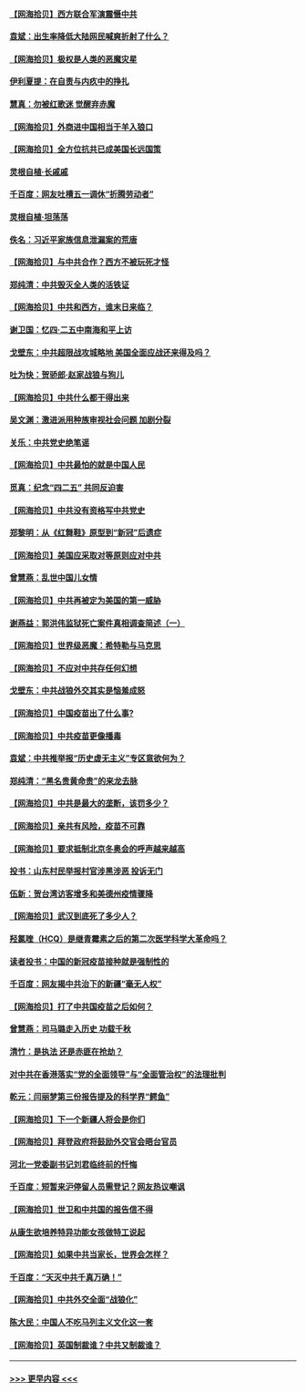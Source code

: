 #### [【网海拾贝】西方联合军演震慑中共](../pages/nsc993/n12913466.md?t=04301352) 
#### [袁斌：出生率降低大陆网民喊爽折射了什么？](../pages/nsc993/n12913365.md?t=04301352) 
#### [【网海拾贝】极权是人类的恶魔灾星](../pages/nsc993/n12910697.md?t=04301352) 
#### [伊利夏提：在自责与内疚中的挣扎](../pages/nsc993/n12910493.md?t=04301352) 
#### [慧真：勿被红歌迷 觉醒弃赤魔](../pages/nsc993/n12910485.md?t=04301352) 
#### [【网海拾贝】外商进中国相当于羊入狼口](../pages/nsc993/n12908274.md?t=04301352) 
#### [【网海拾贝】全方位抗共已成美国长远国策](../pages/nsc993/n12906878.md?t=04301352) 
#### [灵根自植‧长戚戚](../pages/nsc993/n12905585.md?t=04301352) 
#### [千百度：网友吐槽五一调休“折腾劳动者”](../pages/nsc993/n12905934.md?t=04301352) 
#### [灵根自植‧坦荡荡](../pages/nsc993/n12905562.md?t=04301352) 
#### [佚名：习近平家族信息泄漏案的荒唐](../pages/nsc993/n12904705.md?t=04301352) 
#### [【网海拾贝】与中共合作？西方不被玩死才怪](../pages/nsc993/n12903873.md?t=04301352) 
#### [郑纯清：中共毁灭全人类的活铁证](../pages/nsc993/n12903785.md?t=04301352) 
#### [【网海拾贝】中共和西方，谁末日来临？](../pages/nsc993/n12903482.md?t=04301352) 
#### [谢卫国：忆四‧二五中南海和平上访](../pages/nsc993/n12902192.md?t=04301352) 
#### [戈壁东：中共超限战攻城略地 美国全面应战还来得及吗？](../pages/nsc993/n12902297.md?t=04301352) 
#### [吐为快：贺骄郎‧赵家战狼与狗儿](../pages/nsc993/n12902280.md?t=04301352) 
#### [【网海拾贝】中共什么都干得出来](../pages/nsc993/n12897500.md?t=04301352) 
#### [吴文渊：激进派用种族审视社会问题 加剧分裂](../pages/nsc993/n12893881.md?t=04301352) 
#### [关乐：中共党史绝笔谣](../pages/nsc993/n12897270.md?t=04301352) 
#### [【网海拾贝】中共最怕的就是中国人民](../pages/nsc993/n12894705.md?t=04301352) 
#### [觅真：纪念“四二五” 共同反迫害](../pages/nsc993/n12894553.md?t=04301352) 
#### [【网海拾贝】中共没有资格写中共党史](../pages/nsc993/n12892231.md?t=04301352) 
#### [郑黎明：从《红舞鞋》原型到“新冠”后遗症](../pages/nsc993/n12890469.md?t=04301352) 
#### [【网海拾贝】美国应采取对等原则应对中共](../pages/nsc993/n12889176.md?t=04301352) 
#### [曾慧燕：乱世中国儿女情](../pages/nsc993/n12887931.md?t=04301352) 
#### [【网海拾贝】中共再被定为美国的第一威胁](../pages/nsc993/n12887580.md?t=04301352) 
#### [谢燕益：郭洪伟监狱死亡案件真相调查简述（一）](../pages/nsc993/n12885648.md?t=04301352) 
#### [【网海拾贝】世界级恶魔：希特勒与马克思](../pages/nsc993/n12884062.md?t=04301352) 
#### [【网海拾贝】不应对中共存任何幻想](../pages/nsc993/n12881460.md?t=04301352) 
#### [戈壁东：中共战狼外交其实是恼羞成怒](../pages/nsc993/n12880392.md?t=04301352) 
#### [【网海拾贝】中国疫苗出了什么事?](../pages/nsc993/n12879124.md?t=04301352) 
#### [【网海拾贝】中共疫苗更像播毒](../pages/nsc993/n12876631.md?t=04301352) 
#### [袁斌：中共推举报“历史虚无主义”专区意欲何为？](../pages/nsc993/n12876530.md?t=04301352) 
#### [郑纯清：“黑名贵黄命贵”的来龙去脉](../pages/nsc993/n12875589.md?t=04301352) 
#### [【网海拾贝】中共是最大的垄断，该罚多少？](../pages/nsc993/n12874006.md?t=04301352) 
#### [【网海拾贝】亲共有风险，疫苗不可靠](../pages/nsc993/n12872224.md?t=04301352) 
#### [【网海拾贝】要求抵制北京冬奥会的呼声越来越高](../pages/nsc993/n12868962.md?t=04301352) 
#### [投书：山东村民举报村官涉黑涉恶 投诉无门](../pages/nsc993/n12869726.md?t=04301352) 
#### [伍新：贺台湾访客增多和美德州疫情骤降](../pages/nsc993/n12865651.md?t=04301352) 
#### [【网海拾贝】武汉到底死了多少人？](../pages/nsc993/n12863707.md?t=04301352) 
#### [羟氯喹（HCQ）是继青霉素之后的第二次医学科学大革命吗？](../pages/nsc993/n12638564.md?t=04301352) 
#### [读者投书：中国的新冠疫苗接种就是强制性的](../pages/nsc993/n12859932.md?t=04301352) 
#### [千百度：网友揭中共治下的新疆“毫无人权”](../pages/nsc993/n12858385.md?t=04301352) 
#### [【网海拾贝】打了中共国疫苗之后如何？](../pages/nsc993/n12857866.md?t=04301352) 
#### [曾慧燕：司马璐走入历史 功载千秋](../pages/nsc993/n12856996.md?t=04301352) 
#### [清竹：是执法 还是赤匪在抢劫？](../pages/nsc993/n12856952.md?t=04301352) 
#### [对中共在香港落实“党的全面领导”与“全面管治权”的法理批判](../pages/nsc993/n12856929.md?t=04301352) 
#### [乾元：闫丽梦第三份报告提及的科学界“鳄鱼”](../pages/nsc993/n12855985.md?t=04301352) 
#### [【网海拾贝】下一个新疆人将会是你们](../pages/nsc993/n12855864.md?t=04301352) 
#### [【网海拾贝】拜登政府将鼓励外交官会晤台官员](../pages/nsc993/n12853615.md?t=04301352) 
#### [河北一党委副书记刘君临终前的忏悔](../pages/nsc993/n12849420.md?t=04301352) 
#### [千百度：短暂来沪停留人员需登记？网友热议嘲讽](../pages/nsc993/n12853497.md?t=04301352) 
#### [【网海拾贝】世卫和中共国的报告信不得](../pages/nsc993/n12850902.md?t=04301352) 
#### [从康生欲培养特异功能女孩做特工说起](../pages/nsc993/n12849289.md?t=04301352) 
#### [【网海拾贝】如果中共当家长，世界会怎样？](../pages/nsc993/n12848436.md?t=04301352) 
#### [千百度：“天灭中共千真万确！”](../pages/nsc993/n12845659.md?t=04301352) 
#### [【网海拾贝】中共外交全面“战狼化”](../pages/nsc993/n12845607.md?t=04301352) 
#### [陈大民：中国人不吃马列主义文化这一套](../pages/nsc993/n12842496.md?t=04301352) 
#### [【网海拾贝】英国制裁谁？中共又制裁谁？](../pages/nsc993/n12840909.md?t=04301352) 

----
#### [ >>> 更早内容 <<< ](../indexes/nsc993-earlier.md)
